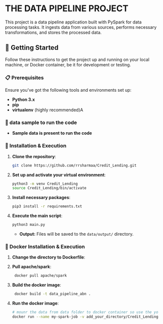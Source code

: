 # THE DATA PIPELINE PROJECT

This project is a data pipeline application built with PySpark for data processing tasks. It ingests data from various sources, performs necessary transformations, and stores the processed data.


## 🚀 Getting Started

Follow these instructions to get the project up and running on your local machine, or Docker container, be it for development or testing.

### 📋 Prerequisites

Ensure you've got the following tools and environments set up:

- **Python 3.x**
- **pip**
- **virtualenv** (highly recommended)A

### 📁 data sample to run the code
- **Sample data is present to run the code** 


### 🔧 Installation & Execution


1. **Clone the repository**:

   ```bash
   git clone https://github.com/rrsharmaa/Credit_Lending.git
   ```

2. **Set up and activate your virtual environment**:

   ```bash
   python3 -m venv Credit_Lending 
   source Credit_Lending/bin/activate
   ```

3. **Install necessary packages**:

   ```bash
   pip3 install -r requirements.txt
   ```

4. **Execute the main script**:

   ```bash
   python3 main.py
   ```

   - **Output:** Files will be saved to the `data/output/` directory.

### 🔧 Docker Installation & Execution

1. **Change the directory to Dockerfile**:
2. **Pull apache/spark**:

   ```bash
    docker pull apache/spark 
   ```
3. **Build the docker image**:

   ```bash
    docker build -t data_pipeline_abn .
   ```
4. **Run the docker image**:


   ```bash
   # mounr the data from data folder to docker container so use the your path
   docker run --name my-spark-job -v add_your_directory/Credit_Lending/data:/app/data Credit_Lending




